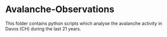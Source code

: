 # Avalanche-Observations
This folder contains python scripts which analyse the avalanche activity in Davos (CH) during the last 21 years.
